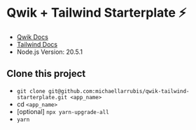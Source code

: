 # Qwik + Tailwind Starterplate ⚡️

- [Qwik Docs](https://qwik.builder.io/)
- [Tailwind Docs](https://tailwindcss.com/docs/installation)
- Node.js Version: 20.5.1

## Clone this project

- `git clone git@github.com:michaellarrubis/qwik-tailwind-starterplate.git <app_name>`
- cd `<app_name>`
- [optional] `npx yarn-upgrade-all`
- `yarn`
